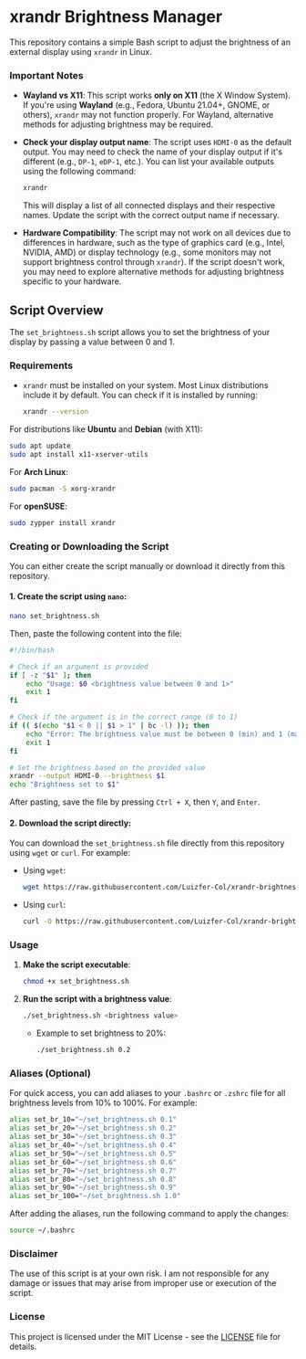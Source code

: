 
# xrandr Brightness Manager

This repository contains a simple Bash script to adjust the brightness of an external display using `xrandr` in Linux.

### Important Notes

- **Wayland vs X11**: This script works **only on X11** (the X Window System). If you're using **Wayland** (e.g., Fedora, Ubuntu 21.04+, GNOME, or others), `xrandr` may not function properly. For Wayland, alternative methods for adjusting brightness may be required.

- **Check your display output name**: The script uses `HDMI-0` as the default output. You may need to check the name of your display output if it's different (e.g., `DP-1`, `eDP-1`, etc.). You can list your available outputs using the following command:
  ```bash
  xrandr
  ```
  This will display a list of all connected displays and their respective names. Update the script with the correct output name if necessary.

- **Hardware Compatibility**: The script may not work on all devices due to differences in hardware, such as the type of graphics card (e.g., Intel, NVIDIA, AMD) or display technology (e.g., some monitors may not support brightness control through `xrandr`). If the script doesn't work, you may need to explore alternative methods for adjusting brightness specific to your hardware.

## Script Overview

The `set_brightness.sh` script allows you to set the brightness of your display by passing a value between 0 and 1.

### Requirements

- `xrandr` must be installed on your system. Most Linux distributions include it by default. You can check if it is installed by running:
  ```bash
  xrandr --version
  ```

For distributions like **Ubuntu** and **Debian** (with X11):
```bash
sudo apt update
sudo apt install x11-xserver-utils
```
For **Arch Linux**:
```bash
sudo pacman -S xorg-xrandr
```
For **openSUSE**:
```bash
sudo zypper install xrandr
```

### Creating or Downloading the Script

You can either create the script manually or download it directly from this repository.

#### 1. Create the script using `nano`:

```bash
nano set_brightness.sh
```

Then, paste the following content into the file:

```bash
#!/bin/bash

# Check if an argument is provided
if [ -z "$1" ]; then
    echo "Usage: $0 <brightness value between 0 and 1>"
    exit 1
fi

# Check if the argument is in the correct range (0 to 1)
if (( $(echo "$1 < 0 || $1 > 1" | bc -l) )); then
    echo "Error: The brightness value must be between 0 (min) and 1 (max)."
    exit 1
fi

# Set the brightness based on the provided value
xrandr --output HDMI-0 --brightness $1
echo "Brightness set to $1"
```

After pasting, save the file by pressing `Ctrl + X`, then `Y`, and `Enter`.

#### 2. Download the script directly:

You can download the `set_brightness.sh` file directly from this repository using `wget` or `curl`. For example:

- Using `wget`:
  ```bash
  wget https://raw.githubusercontent.com/Luizfer-Col/xrandr-brightness-manager/main/set_brightness.sh
  ```

- Using `curl`:
  ```bash
  curl -O https://raw.githubusercontent.com/Luizfer-Col/xrandr-brightness-manager/main/set_brightness.sh
  ```

### Usage

1. **Make the script executable**:
   ```bash
   chmod +x set_brightness.sh
   ```

2. **Run the script with a brightness value**:
   ```bash
   ./set_brightness.sh <brightness value>
   ```
   - Example to set brightness to 20%:
     ```bash
     ./set_brightness.sh 0.2
     ```

### Aliases (Optional)

For quick access, you can add aliases to your `.bashrc` or `.zshrc` file for all brightness levels from 10% to 100%. For example:
```bash
alias set_br_10="~/set_brightness.sh 0.1"
alias set_br_20="~/set_brightness.sh 0.2"
alias set_br_30="~/set_brightness.sh 0.3"
alias set_br_40="~/set_brightness.sh 0.4"
alias set_br_50="~/set_brightness.sh 0.5"
alias set_br_60="~/set_brightness.sh 0.6"
alias set_br_70="~/set_brightness.sh 0.7"
alias set_br_80="~/set_brightness.sh 0.8"
alias set_br_90="~/set_brightness.sh 0.9"
alias set_br_100="~/set_brightness.sh 1.0"
```
After adding the aliases, run the following command to apply the changes:
```bash
source ~/.bashrc
```

### Disclaimer

The use of this script is at your own risk. I am not responsible for any damage or issues that may arise from improper use or execution of the script.

### License

This project is licensed under the MIT License - see the [LICENSE](LICENSE) file for details.